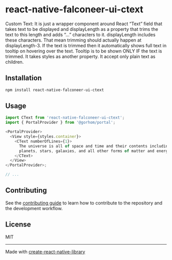 # react-native-falconeer-ui-ctext

Custom Text: It is just a wrapper component around React “Text” field that takes text to be displayed and displayLength as a property that trims the text to this length and adds “…” characters to it. displayLength includes these characters. That mean trimming should actually happen at displayLength-3. If the text is trimmed then it automatically shows full text in tooltip on hovering over the text. Tooltip is to be shown ONLY IF the text is trimmed. It takes styles as another property. It accept only plain text as children.

## Installation

```sh
npm install react-native-falconeer-ui-ctext
```

## Usage

```js
import CText from 'react-native-falconeer-ui-ctext';
import { PortalProvider } from '@gorhom/portal';

<PortalProvider>
  <View style={styles.container}>
    <CText numberOfLines={1}>
      The universe is all of space and time and their contents including
      planets, stars, galaxies, and all other forms of matter and energy.
    </CText>
  </View>
</PortalProvider>;

// ...
```

## Contributing

See the [contributing guide](CONTRIBUTING.md) to learn how to contribute to the repository and the development workflow.

## License

MIT

---

Made with [create-react-native-library](https://github.com/callstack/react-native-builder-bob)
